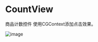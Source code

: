 # CountView
商品计数控件
使用CGContext添加点击效果。

![image](https://github.com/huanghe810229530/CountView/demo.png)
